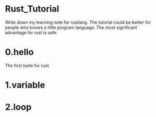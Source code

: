 # Rust_Tutorial
Write down my learning note for rustlang. The tutorial could be better for people who knows a little program language.
The most significant advantage for rust is safe.

# 0.hello
The first taste for rust.

# 1.variable

# 2.loop
